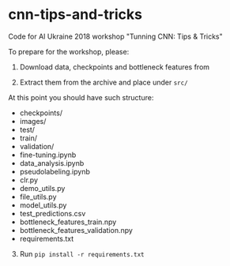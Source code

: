 # cnn-tips-and-tricks
Code for AI Ukraine 2018 workshop "Tunning CNN: Tips &amp; Tricks"


To prepare for the workshop, please:

1. Download data, checkpoints and bottleneck features from <link>

2. Extract them from the archive and place under `src/`

At this point you should have such structure:
- checkpoints/
- images/
- test/
- train/
- validation/
- fine-tuning.ipynb
- data_analysis.ipynb
- pseudolabeling.ipynb
- clr.py
- demo_utils.py
- file_utils.py
- model_utils.py
- test_predictions.csv
- bottleneck_features_train.npy
- bottleneck_features_validation.npy
- requirements.txt

3. Run `pip install -r requirements.txt`

